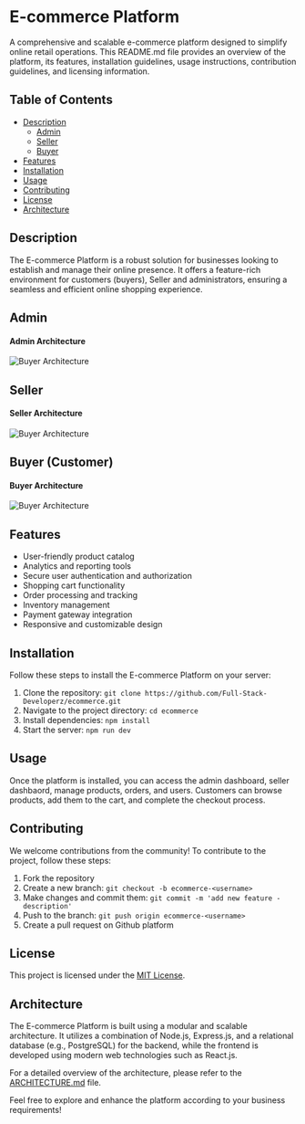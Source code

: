 # E-commerce Platform

A comprehensive and scalable e-commerce platform designed to simplify online retail operations. This README.md file provides an overview of the platform, its features, installation guidelines, usage instructions, contribution guidelines, and licensing information.

## Table of Contents
- [Description](#description)
    - [Admin](#admin)
    - [Seller](#seller)
    - [Buyer](#buyer)
- [Features](#features)
- [Installation](#installation)
- [Usage](#usage)
- [Contributing](#contributing)
- [License](#license)
- [Architecture](#architecture)

## Description
The E-commerce Platform is a robust solution for businesses looking to establish and manage their online presence. It offers a feature-rich environment for customers (buyers), Seller and administrators, ensuring a seamless and efficient online shopping experience.

## Admin

#### Admin Architecture
![Buyer Architecture](url/to/image.jpg)

## Seller

#### Seller Architecture
![Buyer Architecture](url/to/image.jpg)


## Buyer (Customer)

#### Buyer Architecture
![Buyer Architecture](url/to/image.jpg)

## Features
- User-friendly product catalog
- Analytics and reporting tools
- Secure user authentication and authorization
- Shopping cart functionality
- Order processing and tracking
- Inventory management
- Payment gateway integration
- Responsive and customizable design

## Installation
Follow these steps to install the E-commerce Platform on your server:

1. Clone the repository: `git clone https://github.com/Full-Stack-Developerz/ecommerce.git`
2. Navigate to the project directory: `cd ecommerce`
3. Install dependencies: `npm install`
4. Start the server: `npm run dev`

## Usage
Once the platform is installed, you can access the admin dashboard, seller dashbaord, manage products, orders, and users. Customers can browse products, add them to the cart, and complete the checkout process.

## Contributing
We welcome contributions from the community! To contribute to the project, follow these steps:
1. Fork the repository
2. Create a new branch: `git checkout -b ecommerce-<username>`
3. Make changes and commit them: `git commit -m 'add new feature - description'`
4. Push to the branch: `git push origin ecommerce-<username>`
5. Create a pull request on Github platform

## License
This project is licensed under the [MIT License](LICENSE).

## Architecture
The E-commerce Platform is built using a modular and scalable architecture. It utilizes a combination of Node.js, Express.js, and a relational database (e.g., PostgreSQL) for the backend, while the frontend is developed using modern web technologies such as React.js.

For a detailed overview of the architecture, please refer to the [ARCHITECTURE.md](ARCHITECTURE.md) file.

Feel free to explore and enhance the platform according to your business requirements!